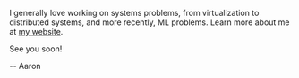I generally love working on systems problems, from virtualization to distributed systems, and more recently, ML problems. Learn more about me at [my website](https://ecomaz.net).

See you soon!

-- Aaron
